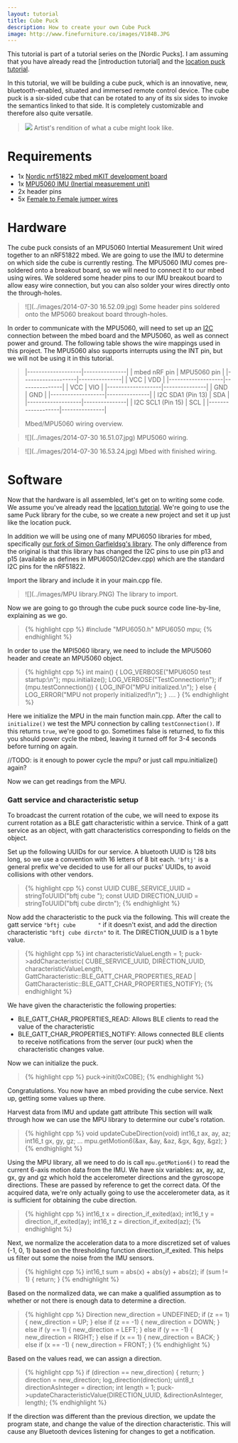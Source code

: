 ```yaml
---
layout: tutorial
title: Cube Puck
description: How to create your own Cube Puck
image: http://www.finefurniture.co/images/V184B.JPG
---
```


This tutorial is part of a tutorial series on the [Nordic Pucks].
I am assuming that you have already read the [introduction tutorial] and the [location puck tutorial](location.html).

In this tutorial, we will be building a cube puck, which is an innovative, new, bluetooth-enabled, situated and immersed remote control device.
The cube puck is a six-sided cube that can be rotated to any of its six sides to invoke the semantics linked to that side.
It is completely customizable and therefore also quite versatile.

> ![](http://www.finefurniture.co/images/V184B.JPG)
> Artist's rendition of what a cube might look like.

# Requirements
- 1x [Nordic nrf51822 mbed mKIT development board](https://mbed.org/platforms/Nordic-nRF51822/)
- 1x [MPU5060 IMU (Inertial measurement unit)](https://www.sparkfun.com/products/11028)
- 2x header pins
- 5x [Female to Female jumper wires](http://www.seeedstudio.com/depot/1-pin-dualfemale-jumper-wire-100mm-50pcs-pack-p-260.html?cPath=44_47)


# Hardware

The cube puck consists of an MPU5060 Intertial Measurement Unit wired together to an nRF51822 mbed.
We are going to use the IMU to determine on which side the cube is currently resting.
The MPU5060 IMU comes pre-soldered onto a breakout board, so we will need to connect it to our mbed using wires.
We soldered some header pins to our IMU breakout board to allow easy wire connection, but you can also solder your wires directly onto the through-holes.

> ![](../images/2014-07-30 16.52.09.jpg)
> Some header pins soldered onto the MP5060 breakout board through-holes.

In order to communicate with the MPU5060, will need to set up an [I2C](http://en.wikipedia.org/wiki/I%C2%B2C) connection between the mbed board and the MPU5060, as well as connect power and ground.
The following table shows the wire mappings used in this project.
The MPU5060 also supports interrupts using the INT pin, but we will not be using it in this tutorial.

> |-------------------|---------------|
> | mbed nRF pin      | MPU5060 pin   |
> |-------------------|---------------|
> | VCC               | VDD           |
> |-------------------|---------------|
> | VCC               | VIO           |
> |-------------------|---------------|
> | GND               | GND           |
> |-------------------|---------------|
> | I2C SDA1 (Pin 13) | SDA           |
> |-------------------|---------------|
> | I2C SCL1 (Pin 15) | SCL           |
> |-------------------|---------------|
>
> Mbed/MPU5060 wiring overview.

> ![](../images/2014-07-30 16.51.07.jpg)
> MPU5060 wiring.


> ![](../images/2014-07-30 16.53.24.jpg)
> Mbed with finished wiring.

# Software

Now that the hardware is all assembled, let's get on to writing some code.
We assume you've already read the [location tutorial](location.html).
We're going to use the same Puck library for the cube, so we create a new project and set it up just like the location puck.

In addition we will be using one of many MPU6050 libraries for mbed, specifically [our fork of Simon Garfieldsg's library](http://mbed.org/teams/Nordic-Pucks/code/MPU6050/).
The only difference from the original is that this library has changed the I2C pins to use pin p13 and p15 (available as defines in MPU6050/I2Cdev.cpp) which are the standard I2C pins for the nRF51822.

Import the library and include it in your main.cpp file.

> ![](../images/MPU library.PNG)
> The library to import.

Now we are going to go through the cube puck source code line-by-line, explaining as we go.

> {% highlight cpp %}
#include "MPU6050.h"
MPU6050 mpu;
{% endhighlight %}

In order to use the MPI5060 library, we need to include the MPU5060 header and create an MPU5060 object.



> {% highlight cpp %}
int main() {
    LOG_VERBOSE("MPU6050 test startup:\n");
    mpu.initialize();
    LOG_VERBOSE("TestConnection\n");
    if (mpu.testConnection()) {
        LOG_INFO("MPU initialized.\n");
    } else {
        LOG_ERROR("MPU not properly initialized!\n");
    }
    ....
}
{% endhighlight %}

Here we initialize the MPU in the main function main.cpp.
After the call to `initialize()` we test the MPU connection by calling `testConnection()`.
If this returns `true`, we're good to go.
Sometimes false is returned, to fix this you should power cycle the mbed, leaving it turned off for 3-4 seconds before turning on again.

//TODO: is it enough to power cycle the mpu? or just call mpu.initialize() again?

Now we can get readings from the MPU.

### Gatt service and characteristic setup
To broadcast the current rotation of the cube, we will need to expose its current rotation as a BLE gatt characteristic within a service.
Think of a gatt service as an object, with gatt characteristics corresponding to fields on the object.

Set up the following UUIDs for our service.
A bluetooth UUID is 128 bits long, so we use a convention with 16 letters of 8 bit each. `'bftj'` is a general prefix we've decided to use for all our pucks' UUIDs, to avoid collisions with other vendors.

> {% highlight cpp %}
const UUID CUBE_SERVICE_UUID = stringToUUID("bftj cube       ");
const UUID DIRECTION_UUID = stringToUUID("bftj cube dirctn");
{% endhighlight %}

Now add the characteristic to the puck via the following.
This will create the gatt service `"bftj cube       "` if it doesn't exist, and add the direction characteristic `"bftj cube dirctn"` to it. The DIRECTION_UUID is a 1 byte value.

> {% highlight cpp %}
int characteristicValueLength = 1;
puck->addCharacteristic(
        CUBE_SERVICE_UUID,
        DIRECTION_UUID,
        characteristicValueLength,
        GattCharacteristic::BLE_GATT_CHAR_PROPERTIES_READ | GattCharacteristic::BLE_GATT_CHAR_PROPERTIES_NOTIFY);
{% endhighlight %}

We have given the characteristic the following properties:

- BLE_GATT_CHAR_PROPERTIES_READ: Allows BLE clients to read the value of the characteristic
- BLE_GATT_CHAR_PROPERTIES_NOTIFY: Allows connected BLE clients to receive notifications from the server (our puck) when the characteristic changes value.

Now we can initialize the puck.

> {% highlight cpp %}
puck->init(0xC0BE);
{% endhighlight %}

Congratulations. You now have an mbed providing the cube service. Next up, getting some values up there.

Harvest data from IMU and update gatt attribute
This section will walk through how we can use the MPU library to determine our cube's rotation.

> {% highlight cpp %}
void updateCubeDirection(void) 
    int16_t ax, ay, az;
    int16_t gx, gy, gz;
...
    mpu.getMotion6(&ax, &ay, &az, &gx, &gy, &gz);
}
{% endhighlight %}

Using the MPU library, all we need to do is call `mpu.getMotion6()` to read the current 6-axis motion data from the IMU.
We have six variables: ax, ay, az, gx, gy and gz which hold the accelerometer directions and the gyroscope directions.
These are passed by reference to get the correct data.
Of the acquired data, we're only actually going to use the accelerometer data, as it is sufficient for obtaining the cube direction.

> {% highlight cpp %}
int16_t x = direction_if_exited(ax);
int16_t y = direction_if_exited(ay);
int16_t z = direction_if_exited(az);
{% endhighlight %}

Next, we normalize the acceleration data to a more discretized set of values (-1, 0, 1) based on the thresholding function direction_if_exited.
This helps us filter out some the noise from the IMU sensors.

> {% highlight cpp %}
int16_t sum = abs(x) + abs(y) + abs(z);
if (sum != 1) {
    return;
}
{% endhighlight %}

Based on the normalized data, we can make a qualified assumption as to whether or not there is enough data to determine a direction.

> {% highlight cpp %}
Direction new_direction = UNDEFINED;
if (z == 1) {
    new_direction = UP;
} else if (z == -1) {
    new_direction = DOWN;
} else if (y == 1) {
    new_direction = LEFT;
} else if (y == -1) {
    new_direction = RIGHT;
} else if (x == 1) {
    new_direction = BACK;
} else if (x == -1) {
    new_direction = FRONT;
}
{% endhighlight %}

Based on the values read, we can assign a direction.

> {% highlight cpp %}
if (direction == new_direction) {
    return;
}
direction = new_direction;
log_direction(direction);
uint8_t directionAsInteger = direction;
int length = 1;
puck->updateCharacteristicValue(DIRECTION_UUID, &directionAsInteger, length);
{% endhighlight %}

If the direction was different than the previous direction, we update the program state, and change the value of the direction characteristic.
This will cause any Bluetooth devices listening for changes to get a notification.
